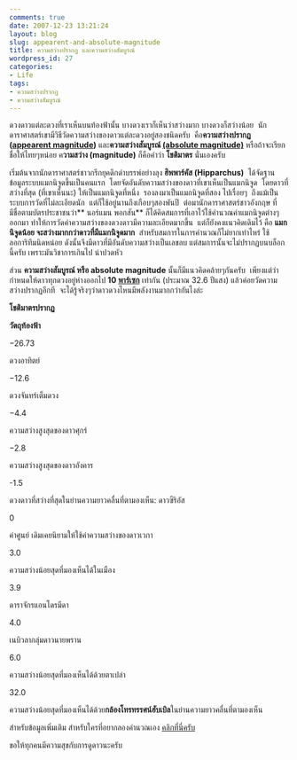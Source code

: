 ```yaml
---
comments: true
date: 2007-12-23 13:21:24
layout: blog
slug: appearent-and-absolute-magnitude
title: ความสว่างปรากฏ และความสว่างสัมบูรณ์
wordpress_id: 27
categories:
- Life
tags:
- ความสว่างปรากฏ
- ความสว่างสัมบูรณ์
---
```


ดวงดาวแต่ละดวงที่เราเห็นบนท้องฟ้านั้น บางดวงเราก็เห็นว่าสว่างมาก บางดวงก็สว่างน้อย  นักดาราศาสตร์เขามีวิธีวัดความสว่างของดาวแต่ละดวงอยู่สองชนิดครับ  คือ**ความสว่างปรากฏ ([appearent magnitude](http://en.wikipedia.org/wiki/Apparent_magnitude))** และ**ความสว่างสัมบูรณ์ [(absolute magnitude)](http://en.wikipedia.org/wiki/Absolute_magnitude)** หรือถ้าจะเรียกชื่อให้ไทยๆหน่อย ค**วามสว่าง (magnitude)** ก็คือคำว่า **โชติมาตร** นั่นเองครับ

เริ่มต้นจากนักดาราศาสตร์ชาวกรีกยุคดึกดำบรรพ์อย่างลุง **ฮิพพาร์คัส (Hipparchus)**  ได้จัดฐานข้อมูลระบบแมกนิจูดขึ้นเป็นคนแรก  โดยจัดอันดับความสว่างของดาวที่เขาเห็นเป็นแมกนิจูด  โดยดาวที่สว่างที่สุด (ที่เขาเห็นนะ) ให้เป็นแมกนิจูดที่หนึ่ง  รองลงมาเป็นแมกนิจูดที่สอง ไปเรื่อยๆ  ถึงแม้เป็นระบบการวัดที่ไม่ละเอียดนัก  แต่ก็ใช้อยู่นานถึงเกือบๆสองพันปี  ต่อมานักดาราศาสตร์ชาวอังกฤษ ที่มีชื่อตามบัตรประชาชนว่า** นอร์แมน พอกสัน** ก็ได้คิดสมการที่เอาไว้ใช้คำนวณค่าแมกนิจูดต่างๆออกมา ทำให้การวัดค่าความสว่างของดวงดาวมีความละเอียดมากขึ้น  แต่ก็ยังคงแนวคิดเดิมไว้ คือ **แมกนิจูดน้อย จะสว่างมากกว่าดาวที่มีแมกนิจูดมาก**  สำหรับสมการในการคำนวณก็ไม่ยากเท่าไหร่ ใช้ลอการิทึมนิดหน่อย ดังนั้นจึงมีดาวที่มีอันดับความสว่างเป็นเลขลบ แต่สมการนั้นจะไม่ปรากฏบนบล็อกนี้ครับ เพราะมันวิชาการเกินไป น่าปวดหัว

ส่วน **ความสว่างสัมบูรณ์ หรือ absolute magnitude** นั้นก็มีแนวคิดคล้ายๆกันครับ  เพียงแต่ว่ากำหนดให้ดาวทุกดวงอยู่ห่างออกไป **10 [พาร์เซก](http://en.wikipedia.org/wiki/Parsec)** เท่ากัน (ประมาณ 32.6 ปีแสง) แล้วค่อยวัดความสว่างปรากฏอีกที  จะได้รู้จริงๆว่าดาวดวงไหนมีพลังงานมากกว่ากันไงล่ะ







**โชติมาตรปรากฏ**


**วัตถุท้องฟ้า**






−26.73


ดวงอาทิตย์






−12.6


ดวงจันทร์เต็มดวง






−4.4


ความสว่างสูงสุดของดาวศุกร์






−2.8


ความสว่างสูงสุดของดาวอังคาร






-1.5


ดวงดาวที่สว่างที่สุดในย่านความยาวคลื่นที่ตามองเห็น: ดาวซีริอัส






0


ค่าศูนย์ เดิมเคยนิยามให้ใช้ค่าความสว่างของดาวเวกา






3.0


ความสว่างน้อยสุดที่มองเห็นได้ในเมือง






3.9


ดาราจักรแอนโดรมีดา






4.0


เนบิวลากลุ่มดาวนายพราน






6.0


ความสว่างน้อยสุดที่มองเห็นได้ด้วยตาเปล่า






32.0


ความสว่างน้อยสุดที่มองเห็นได้ด้วย**กล้องโทรทรรศน์ฮับเบิล**ในย่านความยาวคลื่นที่ตามองเห็น



สำหรับข้อมูลเพิ่มเติม สำหรับใครที่อยากลองคำนวณเอง [คลิกที่นี่ครับ](http://dly.school.in.th/Magnitude/Magnitude.html)

ขอให้ทุกคนมีความสุขกับการดูดาวนะครับ
